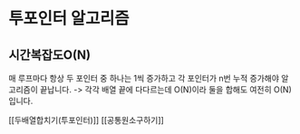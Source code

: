 # 투포인터 알고리즘

## 시간복잡도O(N)

매 루프마다 항상 두 포인터 중 하나는 1씩 증가하고 각 포인터가 n번 누적 증가해야 알고리즘이 끝납니다. -> 각각 배열 끝에 다다르는데 O(N)이라 둘을 합해도 여전히 O(N)입니다.

[[두배열합치기(투포인터)]]
[[공통원소구하기]]

